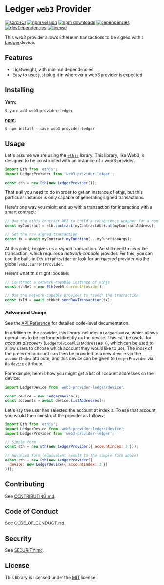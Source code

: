 # Ledger `web3` Provider

[![CircleCI](https://circleci.com/gh/blockmason/web3-provider-ledger.svg?style=svg)](https://circleci.com/gh/blockmason/web3-provider-ledger)
[![npm version](https://img.shields.io/npm/v/web3-provider-ledger.svg)](https://www.npmjs.com/package/web3-provider-ledger)
[![npm downloads](https://img.shields.io/npm/dt/web3-provider-ledger.svg)](https://www.npmjs.com/package/web3-provider-ledger)
[![dependencies](https://img.shields.io/david/blockmason/web3-provider-ledger.svg)](https://github.com/blockmason/web3-provider-ledger/blob/master/package.json)
[![devDependencies](https://img.shields.io/david/dev/blockmason/web3-provider-ledger.svg)](https://github.com/blockmason/web3-provider-ledger/blob/master/package.json)
[![license](https://img.shields.io/github/license/blockmason/web3-provider-ledger.svg)](https://github.com/blockmason/web3-provider-ledger/blob/master/LICENSE)

This web3 provider allows Ethereum transactions to be signed with a [Ledger][4] device.

## Features

 * Lightweight, with minimal dependencies
 * Easy to use; just plug it in wherever a web3 provider is expected

## Installing

**[Yarn][5]:**

```
$ yarn add web3-provider-ledger
```

**[npm][6]:**

```
$ npm install --save web3-provider-ledger
```

## Usage

Let's assume we are using the [`ethjs`][7] library. This library, like Web3,
is designed to be constructed with an instance of a web3 provider.

```javascript
import Eth from 'ethjs';
import LedgerProvider from 'web3-provider-ledger';

const eth = new Eth(new LedgerProvider());
```

That's all you need to do in order to get an instance of ethjs, but
this particular instance is only capable of generating signed transactions.

Here's one way you might end up with a transaction for interacting with
a smart contract:

```javascript
// Use the ethjs contract API to build a convenience wrapper for a contract
const myContract = eth.contract(myContractAbi).at(myContractAddress);

// Get the raw signed transaction
const tx = await myContract.myFunction(...myFunctionArgs);
```

At this point, `tx` gives us a *signed* transaction. We still need to *send*
the transaction, which requires a *network-capable* provider. For this, you
can use the built-in `Eth.HttpProvider` or look for an *injected* provider
via the global `web3.currentProvider`.

Here's what this might look like:

```javascript
// Constract a network-capable instance of ethjs
const ethNet = new Eth(web3.currentProvider);

// Use the network-capable provider to *send* the transaction
const txId = await ethNet.sendRawTransaction(tx);
```

### Advanced Usage

See the [API Reference][9] for detailed code-level documentation.

In addition to the provider, this library includes a `LedgerDevice`,
which allows operations to be performed directly on the device. This
can be useful for *account discovery* (`LedgerDevice#listAddresses()`),
which can be used to allow users to choose which account they would like
to use. The index of the preferred account can then be provided to a new
device via the `accountIndex` attribute, and this device can be given to
`LedgerProvider` via its `device` attribute.

For example, here is how you might get a list of account addresses on
the device:

```javascript
import LedgerDevice from 'web3-provider-ledger/device';

const device = new LedgerDevice();
const accounts = await device.listAddresses();
```

Let's say the user has selected the account at index `3`. To use that account,
you would then construct the provider as follows:

```javascript
import Eth from 'ethjs';
import LedgerDevice from 'web3-provider-ledger/device';
import LedgerProvider from 'web3-provider-ledger';

// Simple form
const eth = new Eth(new LedgerProvider({ accountIndex: 3 }));

// Advanced form (equivalent result to the simple form above)
const eth = new Eth(new LedgerProvider({
  device: new LedgerDevice({ accountIndex: 3 })
}));
```

## Contributing

See [CONTRIBUTING.md][2].

## Code of Conduct

See [CODE_OF_CONDUCT.md][1].

## Security

See [SECURITY.md][8].

## License

This library is licensed under the [MIT][3] license.

[1]: https://github.com/blockmason/web3-provider-ledger/blob/master/CODE_OF_CONDUCT.md
[2]: https://github.com/blockmason/web3-provider-ledger/blob/master/CONTRIBUTING.md
[3]: https://github.com/blockmason/web3-provider-ledger/blob/master/LICENSE
[4]: https://www.ledgerwallet.com/
[5]: https://npmjs.com/
[6]: https://yarnpkg.com/
[7]: https://github.com/ethjs/ethjs
[8]: https://github.com/blockmason/web3-provider-ledger/blob/master/SECURITY.md
[9]: https://blockmason.automatic.build/docs/web3-provider-ledger/1.0.4

